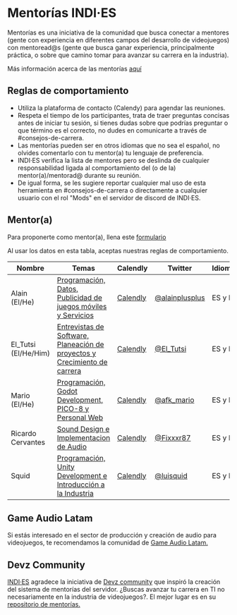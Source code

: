 
  # Mentorías INDI·ES

Mentorías es una iniciativa de la comunidad que busca conectar a mentores (gente con experiencia en diferentes campos del desarrollo de videojuegos) con mentoread@s (gente que busca ganar experiencia, principalmente práctica, o sobre que camino tomar para avanzar su carrera en la industria).

Más información acerca de las mentorías [aquí](https://es.wikipedia.org/wiki/Mentor%C3%ADa)

## Reglas de comportamiento

- Utiliza la plataforma de contacto (Calendy) para agendar las reuniones.
- Respeta el tiempo de los participantes, trata de traer preguntas concisas antes de iniciar tu sesión, si tienes dudas sobre que podrías preguntar o que término es el correcto, no dudes en comunicarte a través de #consejos-de-carrera.
- Las mentorías pueden ser en otros idiomas que no sea el español, no olvides comentarlo con tu mentor(a) tu lenguaje de preferencia.
- INDI·ES verifica la lista de mentores pero se deslinda de cualquier responsabilidad ligada al comportamiento del (o de la) mentor(a)/mentorad@ durante su reunión.
- De igual forma, se les sugiere reportar cualquier mal uso de esta herramienta en #consejos-de-carrera o directamente a cualquier usuario con el rol "Mods" en el servidor de discord de INDI·ES.

## Mentor(a)

Para proponerte como mentor(a), llena este [formulario](https://forms.gle/cZzhQCFtckopwe8r7)

Al usar los datos en esta tabla, aceptas nuestras reglas de comportamiento.

  | Nombre | Temas | Calendly | Twitter | Idiomas |
| ------ | ----- | -------- | ------- | ------- |
| Alain (El/He) | [Programación, Datos, Publicidad de juegos móviles y Servicios](https://alainvargas.com/) | [Calendly](https://calendly.com/alainplusplus/mentoria-consulta) | [@alainplusplus](https://twitter.com/alainplusplus) | ES y EN |
| El_Tutsi (El/He/Him) | [Entrevistas de Software, Planeación de proyectos y Crecimiento de carrera](https://ucamo.github.io/) | [Calendly](https://calendly.com/el_tutsi) | [@El_Tutsi](https://twitter.com/El_Tutsi) | ES y EN |
| Mario (El/He) | [Programación, Godot Development, PICO-8 y Personal Web](https://ellugar.co/) | [Calendly](https://calendly.com/afk-mario) | [@afk_mario](https://twitter.com/afk_mario) | ES y EN |
| Ricardo Cervantes | [Sound Design e Implementacion de Audio](https://ricardocermon87.wixsite.com/ricardocervantes) | [Calendly](https://calendly.com/fixxxer87) | [@Fixxxr87](https://twitter.com/Fixxxr87) | ES y EN |
| Squid | [Programación, Unity Development e Introducción a la Industria]() | [Calendly](https://calendly.com/luisquid/indies-mentoria-consulta) | [@luisquid](https://twitter.com/luisquid) | ES y EN |

  ## Game Audio Latam

Si estás interesado en el sector de producción y creación de audio para videojuegos, te recomendamos la comunidad de [Game Audio Latam.](http://gameaudiolatam.org)

## Devz Community

[INDI·ES](https://indi-es.com/) agradece la iniciativa de [Devz community](https://devz.mx/) que inspiró la creación del sistema de mentorías del servidor. ¿Buscas avanzar tu carrera en TI no necesariamente en la industria de videojuegos?. El mejor lugar es en su [repositorio de mentorías.](https://github.com/devzcommunity/community/blob/master/MENTORSHIP.md)

  